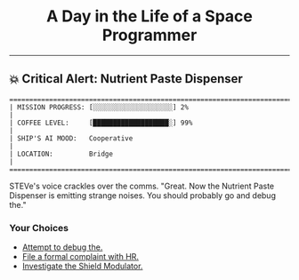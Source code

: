 <h1 align="center">A Day in the Life of a Space Programmer</h1>

---

<h2 id="node-21">💥 Critical Alert: Nutrient Paste Dispenser</h2>

```
========================================================================
| MISSION PROGRESS: [░░░░░░░░░░░░░░░░░░░░] 2%                                  |
| COFFEE LEVEL:     [███████████████████░] 99%                                 |
| SHIP'S AI MOOD:   Cooperative                                                |
| LOCATION:         Bridge                                                     |
========================================================================
```

STEVe's voice crackles over the comms. "Great. Now the Nutrient Paste Dispenser is emitting strange noises. You should probably go and debug the."



### Your Choices

*   [Attempt to debug the.](./README-0024.md)
*   [File a formal complaint with HR.](./README-0024.md)
*   [Investigate the Shield Modulator.](./README-0022.md)
